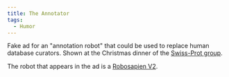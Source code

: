 ```yaml
---
title: The Annotator
tags:
  - Humor
---
```


Fake ad for an "annotation robot" that could be used to replace human database curators. Shown at the Christmas dinner of the [Swiss-Prot group](http://expasy.org/people/swissprot.html).

The robot that appears in the ad is a [Robosapien V2](http://www.robosapienv2online.com/).
